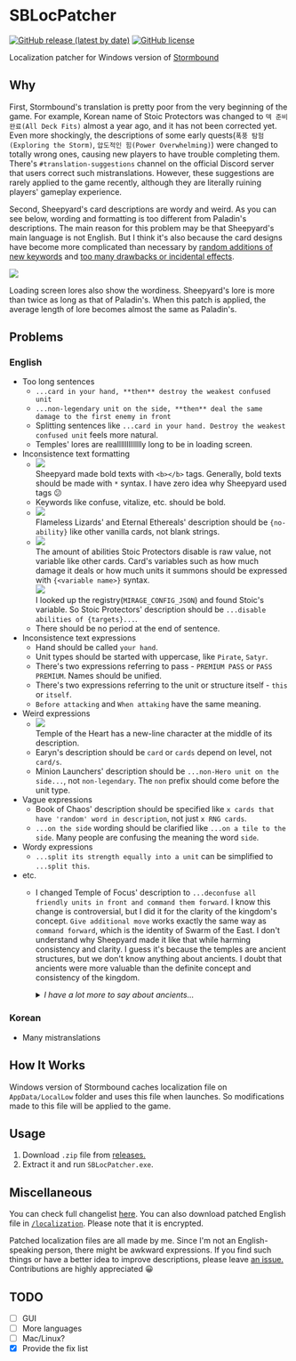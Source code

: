 # SBLocPatcher
[![GitHub release (latest by date)](https://img.shields.io/github/v/release/dvrp0/SBLocPatcher)](https://github.com/dvrp0/SBLocPatcher/releases) [![GitHub license](https://img.shields.io/github/license/dvrp0/SBLocPatcher)](https://github.com/dvrp0/SBLocPatcher/blob/main/LICENSE)

Localization patcher for Windows version of [Stormbound](https://paladinstudios.com/stormbound/)

## Why
First, Stormbound's translation is pretty poor from the very beginning of the game. For example, Korean name of Stoic Protectors was changed to `덱 준비 완료(All Deck Fits)` almost a year ago, and it has not been corrected yet. Even more shockingly, the descriptions of some early quests(`폭풍 탐험(Exploring the Storm)`, `압도적인 힘(Power Overwhelming)`) were changed to totally wrong ones, causing new players to have trouble completing them. There's `#translation-suggestions` channel on the official Discord server that users correct such mistranslations. However, these suggestions are rarely applied to the game recently, although they are literally ruining players' gameplay experience.

Second, Sheepyard's card descriptions are wordy and weird. As you can see below, wording and formatting is too different from Paladin's descriptions. The main reason for this problem may be that Sheepyard's main language is not English. But I think it's also because the card designs have become more complicated than necessary by [random additions of new keywords](https://discord.com/channels/293674725069029377/447484918801629195/899744998310948884) and [too many drawbacks or incidental effects](https://discord.com/channels/293674725069029377/447676050726453248/915670519376924724).

![](https://media.discordapp.net/attachments/815214884920098817/938627361233055744/unknown.png)

Loading screen lores also show the wordiness. Sheepyard's lore is more than twice as long as that of Paladin's. When this patch is applied, the average length of lore becomes almost the same as Paladin's.

## Problems
### English
 - Too long sentences
   - `...card in your hand, **then** destroy the weakest confused unit`
   - `...non-legendary unit on the side, **then** deal the same damage to the first enemy in front`
   - Splitting sentences like `...card in your hand. Destroy the weakest confused unit` feels more natural.
   - Temples' lores are reallllllllllllly long to be in loading screen.
 - Inconsistence text formatting
   - ![](https://cdn.discordapp.com/attachments/815214884920098817/927613588410105936/unknown.png)  
     Sheepyard made bold texts with `<b></b>` tags. Generally, bold texts should be made with `*` syntax. I have zero idea why Sheepyard used tags 😕
   - Keywords like confuse, vitalize, etc. should be bold.
   - ![](https://cdn.discordapp.com/attachments/815214884920098817/927609032116678737/unknown.png)  
     Flameless Lizards' and Eternal Ethereals' description should be `{no-ability}` like other vanilla cards, not blank strings.
   - ![](https://cdn.discordapp.com/attachments/815214884920098817/927607083937976350/unknown.png)  
     The amount of abilities Stoic Protectors disable is raw value, not variable like other cards. Card's variables such as how much damage it deals or how much units it summons should be expressed with `{<variable name>}` syntax.  
     ![](https://cdn.discordapp.com/attachments/815214884920098817/927607004355244053/unknown.png)  
     I looked up the registry(`MIRAGE_CONFIG_JSON`) and found Stoic's variable. So Stoic Protectors' description should be `...disable abilities of {targets}...`.
   - There should be no period at the end of sentence.
 - Inconsistence text expressions
   - Hand should be called `your hand`.
   - Unit types should be started with uppercase, like `Pirate`, `Satyr`.
   - There's two expressions referring to pass - `PREMIUM PASS` or `PASS PREMIUM`. Names should be unified.
   - There's two expressions referring to the unit or structure itself - `this` or `itself`.
   - `Before attacking` and `When attaking` have the same meaning.
 - Weird expressions
   - ![](https://cdn.discordapp.com/attachments/815214884920098817/927608727438241872/unknown.png)  
     Temple of the Heart has a new-line character at the middle of its description.
   - Earyn's description should be `card` or `cards` depend on level, not `card/s`.
   - Minion Launchers' description should be `...non-Hero unit on the side...`, not `non-legendary`. The `non` prefix should come before the unit type.
 - Vague expressions
   - Book of Chaos' description should be specified like `x cards that have 'random' word in description`, not just `x RNG cards`.
   - `...on the side` wording should be clarified like `...on a tile to the side`. Many people are confusing the meaning the word `side`.
 - Wordy expressions
   - `...split its strength equally into a unit` can be simplified to `...split this`.
 - etc.
   - I changed Temple of Focus' description to `...deconfuse all friendly units in front and command them forward`. I know this change is controversial, but I did it for the clarity of the kingdom's concept. `Give additional move` works exactly the same way as `command forward`, which is the identity of Swarm of the East. I don't understand why Sheepyard made it like that while harming consistency and clarity. I guess it's because the temples are ancient structures, but we don't know anything about ancients. I doubt that ancients were more valuable than the definite concept and consistency of the kingdom.  
     <details>
       <summary><i>I have a lot more to say about ancients...</i></summary>
 
       **Unclear concept and faction inconsistency** are the biggest problems of ancients. Sheepyard said ancients are like felines, but I think they are not. These two are similar in that they are multi-themed. But they differ in how smooth the introduction of the race was and how unified and reasonable the concept is. Felines were released in two batches - **Housecats and Wildcats** - and cards in each batch share a core concept. Housecats have abilities that apply or use confusion. Wildcats have abilities that adapt based on positioning and gain speed. Also players can feel the consistency in the concept of felines, because all of them are basically the cat family.
 
       However, ancients are different. Egyptian-themed Stoic Protectors was released. Then temples that don't match Egypt as well as kingdoms were released. And suddenly spirit-like ancients were released. Also almost a year after the release of Stoic Protectors, the core identity of the race changed to 'before moving'. This is in contrast to felines which were made with two concepts from the very beginning.

       Besides, we know very little about the world of Stormbound. We only know that about 70 years ago, 'the shattering' took place and kingdoms appeared. We don't even know what the world looked like when it was whole. In this world of Stormbound, the position and meaning of ancients are so ambiguous. I've seen so many players in the community asking what the theme of ancient is, but I couldn't answer. Because I don't know either.

       The existing races of Stormbound have very distinct concepts. Constructs that labor for rodents, undeads that intelligent but cursed beings with deer-like features... Honestly, the more cards are released, the more I feel that Sheepyard is not grasping the concept of Stormbound. **Blizzard Bombs and Headless Hotheads** are good examples. These two deviate too much from the concept of frostlings and constructs. In particular, Headless Hotheads resembles knights rather than constructs, and even its ability has nothing related to constructs. I'm not condemning Sheepyard's new attempts. I just hope Sheepyard to **keep the established concept of Stormbound.**

       Back to ancients - the current state of ancients feels messy. There is no clear concept. There is no reasonable connection between Stoic Protectors and other ancients. The abilities of temples do not match each kingdom. There is still only one card that has the disable ability. Ancients **do need a main concept** like felines. At the very least, a few more ancients similar to Stoic Protectors should be released to understand that ancients are multi-themed and build apparent concept.
     </details>

### Korean
 - Many mistranslations

## How It Works
Windows version of Stormbound caches localization file on `AppData/LocalLow` folder and uses this file when launches. So modifications made to this file will be applied to the game.

## Usage

 1. Download `.zip` file from [releases.](https://github.com/dvrp0/SBLocPatcher/releases)
 2. Extract it and run `SBLocPatcher.exe`.

## Miscellaneous
You can check full changelist [here](https://www.diffchecker.com/S44C37cG). You can also download patched English file in [`/localization`](https://github.com/dvrp0/SBLocPatcher/tree/main/localizations). Please note that it is encrypted.

Patched localization files are all made by me. Since I'm not an English-speaking person, there might be awkward expressions. If you find such things or have a better idea to improve descriptions, please leave [an issue.](https://github.com/dvrp0/SBLocPatcher/issues) Contributions are highly appreciated 😀

## TODO
 - [ ] GUI
 - [ ] More languages
 - [ ] Mac/Linux?
 - [x] Provide the fix list
